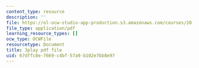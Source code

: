 ```yaml
---
content_type: resource
description: ''
file: https://ol-ocw-studio-app-production.s3.amazonaws.com/courses/20-219-becoming-the-next-bill-nye-writing-and-hosting-the-educational-show-january-iap-2015/67dffc8e7669c4bf57a9b102e7bb8e97_bB7KvV3tRZA.pdf
file_type: application/pdf
learning_resource_types: []
ocw_type: OCWFile
resourcetype: Document
title: 3play pdf file
uid: 67dffc8e-7669-c4bf-57a9-b102e7bb8e97
---
```

